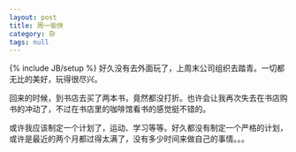 ```yaml
---
layout: post
title: 周一愉快
category: 杂
tags: null
---
```

{% include JB/setup %}
好久没有去外面玩了，上周末公司组织去踏青。一切都无比的美好，玩得很尽兴。  
  
回来的时候，到书店去买了两本书，竟然都没打折。也许会让我再次失去在书店购书的冲动了，不过在书店里的咖啡馆看书的感觉挺不错的。  
  
或许我应该制定一个计划了，运动、学习等等。好久都没有制定一个严格的计划，或许是最近的两个月都过得太满了，没有多少时间来做自己的事情。。。